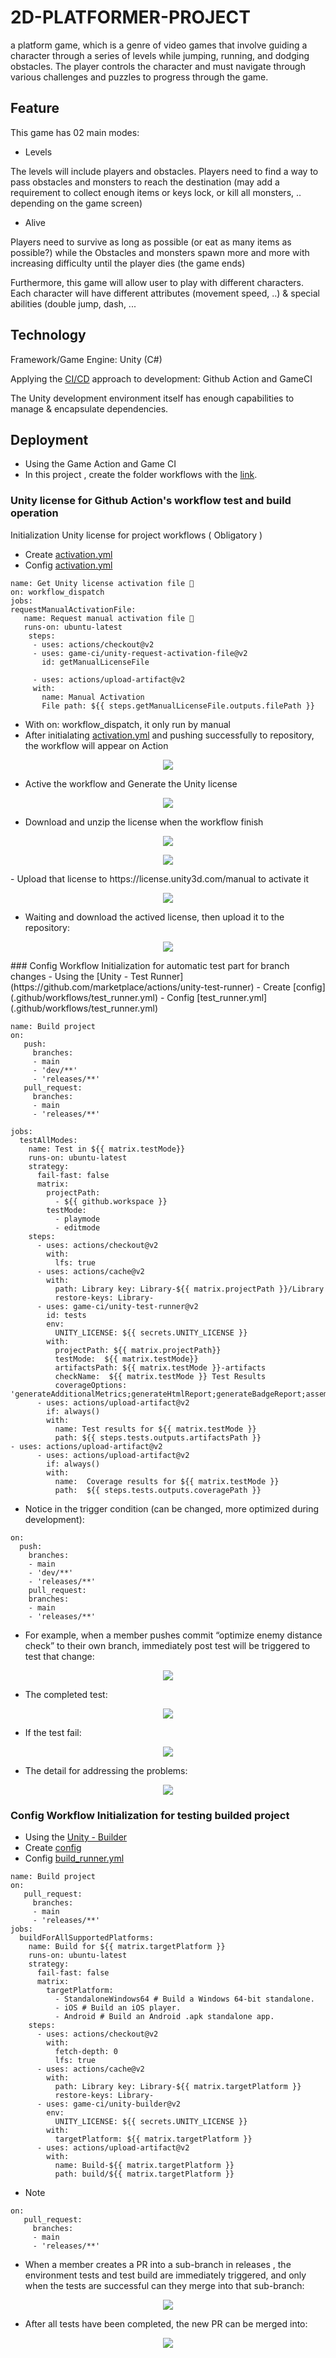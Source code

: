 # 2D-PLATFORMER-PROJECT

a platform game, which is a genre of video games that involve guiding a character through a series of levels while jumping, running, and dodging obstacles. The player controls the character and must navigate through various challenges and puzzles to progress through the game.
## Feature

This game has 02 main modes:
- Levels
 
The levels will include players and obstacles. Players need to find a way to pass obstacles and monsters to reach the destination (may add a requirement to collect enough items or keys lock, or kill all monsters, .. depending on the game screen)
- Alive

Players need to survive as long as possible (or eat as many items as possible?) while the
Obstacles and monsters spawn more and more with increasing difficulty until the player dies
(the game ends)


Furthermore, this game will allow user to play with different characters. Each character will have different attributes (movement speed, ..) & special abilities (double jump, dash, ... 


## Technology

Framework/Game Engine: Unity (C#)

Applying the [CI/CD](https://game.ci) approach to development: Github Action and GameCI

The Unity development environment itself has enough capabilities to manage & encapsulate dependencies.


## Deployment
- Using the Game Action and Game CI 
- In this project , create the folder workflows with the [link](project_root/.github/workflows).

### Unity license for Github Action's workflow test and build operation

Initialization Unity license for project workflows ( Obligatory )
- Create [activation.yml](.github/workflows/activation.yml)
- Config [activation.yml](.github/workflows/activation.yml)

```
name: Get Unity license activation file 🔐 
on: workflow_dispatch 
jobs: 
requestManualActivationFile: 
   name: Request manual activation file 🔑 
   runs-on: ubuntu-latest 
    steps: 
     - uses: actions/checkout@v2 
     - uses: game-ci/unity-request-activation-file@v2 
       id: getManualLicenseFile 

     - uses: actions/upload-artifact@v2 
     with: 
       name: Manual Activation 
       File path: ${{ steps.getManualLicenseFile.outputs.filePath }}
```

- With  on: workflow_dispatch, it only run by manual
- After initialating [activation.yml](.github/workflows/activation.yml) and pushing successfully to repository, the workflow will appear on Action

<p align="center">
  <img src="ReadmeAsset/a/unityl_getactivation.png">
</p>

- Active the workflow and Generate the Unity license 

<p align="center">
  <img src="ReadmeAsset/a/runflow.png">
</p>

- Download and unzip the license when the workflow finish

<p align="center">
  <img src="ReadmeAsset/a/uploadlicense.png">
</p>

<p align="center">
    <img src="ReadmeAsset/a/license.png">
</p>
- Upload that license to https://license.unity3d.com/manual to activate it

<p align="center">
  <img src="ReadmeAsset/a/ManualActive.png">
</p>

- Waiting and download the actived license, then upload it to the repository:

<p align="center">
  <img src="ReadmeAsset/a/addlicensetorep.png">
</p>
### Config Workflow Initialization for automatic test part for branch changes
- Using the [Unity - Test Runner](https://github.com/marketplace/actions/unity-test-runner)
- Create [config](.github/workflows/test_runner.yml)
- Config [test_runner.yml](.github/workflows/test_runner.yml)

```
name: Build project 
on:
   push:
     branches:
     - main 
     - 'dev/**'
     - 'releases/**' 
   pull_request:
     branches:
     - main 
     - 'releases/**' 

jobs: 
  testAllModes: 
    name: Test in ${{ matrix.testMode}} 
    runs-on: ubuntu-latest 
    strategy: 
      fail-fast: false 
      matrix: 
        projectPath: 
          - ${{ github.workspace }} 
        testMode: 
          - playmode 
          - editmode 
    steps: 
      - uses: actions/checkout@v2 
        with: 
          lfs: true 
      - uses: actions/cache@v2
        with: 
          path: Library key: Library-${{ matrix.projectPath }}/Library
          restore-keys: Library- 
      - uses: game-ci/unity-test-runner@v2 
        id: tests
        env:
          UNITY_LICENSE: ${{ secrets.UNITY_LICENSE }} 
        with: 
          projectPath: ${{ matrix.projectPath}}
          testMode:  ${{ matrix.testMode}}
          artifactsPath: ${{ matrix.testMode }}-artifacts
          checkName:  ${{ matrix.testMode }} Test Results
          coverageOptions: 'generateAdditionalMetrics;generateHtmlReport;generateBadgeReport;assemblyFilters:+my.assembly.*'
      - uses: actions/upload-artifact@v2 
        if: always()
        with: 
          name: Test results for ${{ matrix.testMode }} 
          path: ${{ steps.tests.outputs.artifactsPath }}
- uses: actions/upload-artifact@v2
      - uses: actions/upload-artifact@v2 
        if: always()
        with: 
          name:  Coverage results for ${{ matrix.testMode }} 
          path:  ${{ steps.tests.outputs.coveragePath }}
```
- Notice in the trigger condition (can be changed, more optimized during development):
```
on:
  push:
    branches:
    - main
    - 'dev/**'
    - 'releases/**'
    pull_request:
    branches:
    - main
    - 'releases/**'
```
- For example, when a member pushes commit “optimize enemy distance check” to their own branch, immediately post
test will be triggered to test that change:

<p align="center">
  <img src="ReadmeAsset/b/inprocess.png">
</p>

- The completed test:

<p align="center">
  <img src="ReadmeAsset/b/completed.png">
</p>

- If the test fail:

<p align="center">
  <img src="ReadmeAsset/b/fail.png">
</p>

- The detail for addressing the problems:
            
<p align="center">
  <img src="ReadmeAsset/b/faildetail.png">
</p>


### Config Workflow Initialization for testing builded project 
- Using the [Unity - Builder](https://github.com/marketplace/actions/unity-builder)
- Create [config](.github/workflows/build_runner.yml)
- Config [build_runner.yml](.github/workflows/build_runner.yml)

```
name: Build project 
on:
   pull_request:
     branches:
     - main 
     - 'releases/**' 
jobs: 
  buildForAllSupportedPlatforms: 
    name: Build for ${{ matrix.targetPlatform }} 
    runs-on: ubuntu-latest 
    strategy: 
      fail-fast: false 
      matrix: 
        targetPlatform: 
          - StandaloneWindows64 # Build a Windows 64-bit standalone. 
          - iOS # Build an iOS player. 
          - Android # Build an Android .apk standalone app. 
    steps: 
      - uses: actions/checkout@v2 
        with: 
          fetch-depth: 0 
          lfs: true 
      - uses: actions/cache@v2
        with: 
          path: Library key: Library-${{ matrix.targetPlatform }}
          restore-keys: Library- 
      - uses: game-ci/unity-builder@v2 
        env:
          UNITY_LICENSE: ${{ secrets.UNITY_LICENSE }} 
        with: 
          targetPlatform: ${{ matrix.targetPlatform }}
      - uses: actions/upload-artifact@v2 
        with: 
          name: Build-${{ matrix.targetPlatform }} 
          path: build/${{ matrix.targetPlatform }}
```
- Note
```
on:
   pull_request:
     branches:
     - main 
     - 'releases/**'
```

-  When a member creates a PR into a sub-branch in releases , the environment tests and test build are immediately triggered, and only when the tests are successful can they merge into that sub-branch:

<p align="center">
  <img src="ReadmeAsset/c/1.png">
</p>

- After all tests have been completed, the new PR can be merged into:

<p align="center">
  <img src="ReadmeAsset/c/2.png">
</p>
